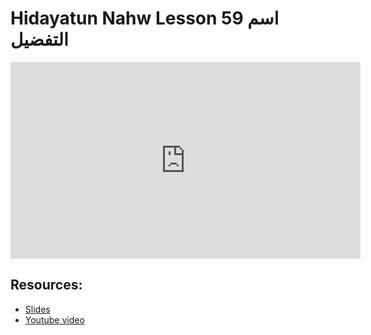 # Hidayatun Nahw Lesson 59 اسم التفضيل            

<iframe width="560" height="315" src="https://www.youtube-nocookie.com/embed/oHv3tUASEnM?start=0" frameborder="0" allow="accelerometer; autoplay; encrypted-media; gyroscope; picture-in-picture" allowfullscreen="allowfullscreen"></iframe><BR>



## Resources:
- [Slides](https://github.com/arshare/resources_balagha_pdfs)
- [Youtube video](https://www.youtube.com/watch?v=oHv3tUASEnM&list=PLzn0qdi6JpdtdAyaM2yvvY1Yk9i4EpLHD&index=120)
